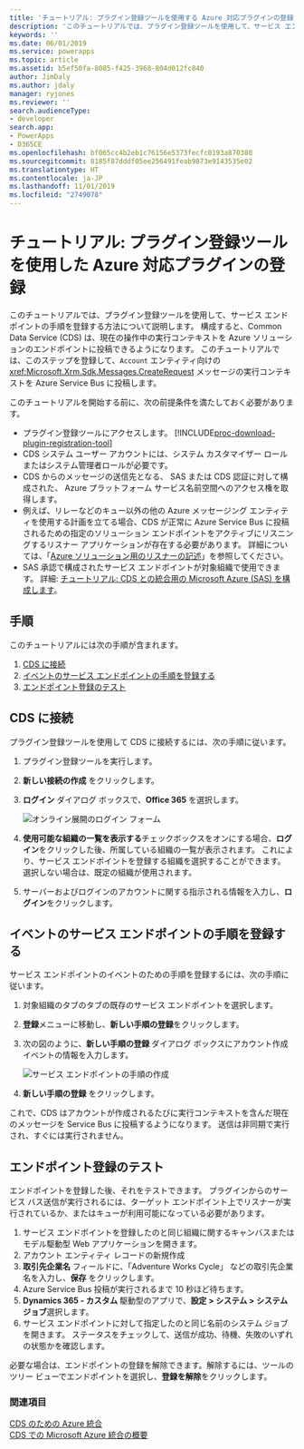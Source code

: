 ```yaml
---
title: 'チュートリアル: プラグイン登録ツールを使用する Azure 対応プラグインの登録ツールの登録 (Common Data Service) | Microsoft Docs'
description: 'このチュートリアルでは、プラグイン登録ツールを使用して、サービス エンドポイントの手順を登録する方法について説明します。 '
keywords: ''
ms.date: 06/01/2019
ms.service: powerapps
ms.topic: article
ms.assetid: b5ef50fa-8085-f425-3968-804d012fc840
author: JimDaly
ms.author: jdaly
manager: ryjones
ms.reviewer: ''
search.audienceType:
- developer
search.app:
- PowerApps
- D365CE
ms.openlocfilehash: bf065cc4b2eb1c76156e5373fecfc0193a870380
ms.sourcegitcommit: 8185f87dddf05ee256491feab9873e9143535e02
ms.translationtype: HT
ms.contentlocale: ja-JP
ms.lasthandoff: 11/01/2019
ms.locfileid: "2749078"
---
```

# <a name="tutorial-register-an-azure-aware-plug-in-using-the-plug-in-registration-tool"></a>チュートリアル: プラグイン登録ツールを使用した Azure 対応プラグインの登録

<!-- https://docs.microsoft.com/dynamics365/customer-engagement/developer/walkthrough-register-azure-aware-plug-in-using-plug-in-registration-tool -->

このチュートリアルでは、プラグイン登録ツールを使用して、サービス エンドポイントの手順を登録する方法について説明します。 構成すると、Common Data Service (CDS) は、現在の操作中の実行コンテキストを Azure ソリューションのエンドポイントに投稿できるようになります。 このチュートリアルでは、このステップを登録して、`Account` エンティティ向けの <xref:Microsoft.Xrm.Sdk.Messages.CreateRequest> メッセージの実行コンテキストを Azure Service Bus に投稿します。  
  
このチュートリアルを開始する前に、次の前提条件を満たしておく必要があります。  
  
- プラグイン登録ツールにアクセスします。 [!INCLUDE[proc-download-plugin-registration-tool](../../includes/proc-download-plugin-registration-tool.md)]
- CDS システム ユーザー アカウントには、システム カスタマイザー ロールまたはシステム管理者ロールが必要です。 
- CDS からのメッセージの送信先となる、 SAS または CDS 認証に対して構成された、 Azure プラットフォーム サービス名前空間へのアクセス権を取得します。  
- 例えば、リレーなどのキュー以外の他の Azure メッセージング エンティティを使用する計画を立てる場合、CDS が正常に Azure Service Bus に投稿されるための指定のソリューション エンドポイントをアクティブにリスニングするリスナー アプリケーションが存在する必要があります。 詳細については、「[Azure ソリューション用のリスナーの記述](write-listener-application-azure-solution.md)」を参照してください。  
- SAS 承認で構成されたサービス エンドポイントが対象組織で使用できます。 詳細: [チュートリアル: CDS との統合用の Microsoft Azure (SAS) を構成します](walkthrough-configure-azure-sas-integration.md)。  
  
## <a name="steps"></a>手順

このチュートリアルには次の手順が含まれます。  
  
1. [CDS に接続](#BKMK_Connect)  
1. [イベントのサービス エンドポイントの手順を登録する](#BKMK_Register)  
1. [エンドポイント登録のテスト](#BKMK_Test)
  
<a name="BKMK_Connect"></a>

## <a name="connect-to-cds"></a>CDS に接続
 
プラグイン登録ツールを使用して CDS に接続するには、次の手順に従います。  
  
1. プラグイン登録ツールを実行します。  
1. **新しい接続の作成** をクリックします。  
1. **ログイン** ダイアログ ボックスで、**Office 365** を選択します。

    ![オンライン展開のログイン フォーム](media/crm-v6s-pr.png "オンライン展開のログイン フォーム")

1. **使用可能な組織の一覧を表示する**チェックボックスをオンにする場合、**ログイン**をクリックした後、所属している組織の一覧が表示されます。 これにより、サービス エンドポイントを登録する組織を選択することができます。 選択しない場合は、既定の組織が使用されます。  
1. サーバーおよびログインのアカウントに関する指示される情報を入力し、**ログイン**をクリックします。  
  
<a name="BKMK_Register"></a>

## <a name="register-a-service-endpoint-step-for-an-event"></a>イベントのサービス エンドポイントの手順を登録する

サービス エンドポイントのイベントのための手順を登録するには、次の手順に従います。  
  
1. 対象組織のタブのタブの既存のサービス エンドポイントを選択します。  
1. **登録**メニューに移動し、**新しい手順の登録**をクリックします。  
1. 次の図のように、**新しい手順の登録** ダイアログ ボックスにアカウント作成イベントの情報を入力します。

    ![サービス エンドポイントの手順の作成](media/crm-v6s-pr-service-endpoint-step.png "サービス エンドポイントの手順の作成")
  
1. **新しい手順の登録** をクリックします。  
  
これで、CDS はアカウントが作成されるたびに実行コンテキストを含んだ現在のメッセージを Service Bus に投稿するようになります。 送信は非同期で実行され、すぐには実行されません。  
  
<a name="BKMK_Test"></a>

## <a name="test-the-endpoint-registration"></a>エンドポイント登録のテスト

エンドポイントを登録した後、それをテストできます。 プラグインからのサービス バス送信が実行されるには、ターゲット エンドポイント上でリスナーが実行されているか、またはキューが利用可能になっている必要があります。  
  
1. サービス エンドポイントを登録したのと同じ組織に関するキャンバスまたはモデル駆動型 Web アプリケーションを開きます。  
1. アカウント エンティティ レコードの新規作成
1. **取引先企業名** フィールドに、「Adventure Works Cycle」 などの取引先企業名を入力し、**保存** をクリックします。  
1. Azure Service Bus 投稿が実行されるまで 10 秒ほど待ちます。  
1. **Dynamics 365 - カスタム** 駆動型のアプリで、**設定 > システム > システム ジョブ**選択します。  
1. サービス エンドポイントに対して指定したのと同じ名前のシステム ジョブを開きます。 ステータスをチェックして、送信が成功、待機、失敗のいずれの状態かを確認します。  
  
必要な場合は、エンドポイントの登録を解除できます。解除するには、ツールのツリー ビューでエンドポイントを選択し、**登録を解除**をクリックします。  
  
### <a name="see-also"></a>関連項目

[CDS のための Azure 統合](azure-integration.md)<br />
[CDS での Microsoft Azure 統合の概要](azure-integration.md)
